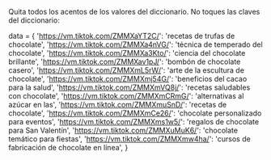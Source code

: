 Quita todos los acentos de los valores del diccionario. No toques las claves del diccionario:

data = {
    'https://vm.tiktok.com/ZMMXaYT2C/': 'recetas de trufas de chocolate',
    'https://vm.tiktok.com/ZMMXa4nVG/': 'técnica de temperado del chocolate',
    'https://vm.tiktok.com/ZMMXa3Kto/': 'ciencia del chocolate brillante',
    'https://vm.tiktok.com/ZMMXav1pJ/': 'bombón de chocolate casero',
    'https://vm.tiktok.com/ZMMXmL5rW/': 'arte de la escultura de chocolate',
    'https://vm.tiktok.com/ZMMXmj54G/': 'beneficios del cacao para la salud',
    'https://vm.tiktok.com/ZMMXmVQ8j/': 'recetas saludables con chocolate',
    'https://vm.tiktok.com/ZMMXmCRmG/': 'alternativas al azúcar en las',
    'https://vm.tiktok.com/ZMMXmuSnD/': 'recetas de chocolate',
    'https://vm.tiktok.com/ZMMXmCe26/': 'chocolate personalizado para eventos',
    'https://vm.tiktok.com/ZMMXms1w5/': 'regalos de chocolate para San Valentín',
    'https://vm.tiktok.com/ZMMXuMuK6/': 'chocolate temático para fiestas',
    'https://vm.tiktok.com/ZMMXmw4ha/': 'cursos de fabricación de chocolate en línea',
}
